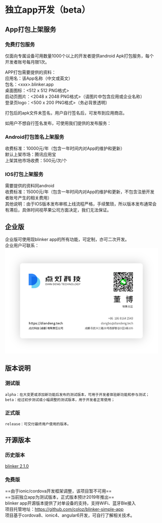 # 独立app开发（beta）

## App打包上架服务  

### 免费打包服务
仅面向专属设备可用数量1000个以上的开发者提供android Apk打包服务，每个开发者账号每月限1次。  

APP打包需要提供的资料：  
应用名：该App名称（中文或英文）  
包名：\<xxx\>.blinker.app  
桌面图标：<512 x 512  PNG格式>  
启动页图片：<2048 x 2048  PNG格式>（请图片中包含应用或企业名称）  
登录页logo：<500 x 200 PNG格式>（务必背景透明）  

打包后的apk文件未签名，用户自行签名后，可发布到应用商店。  

如用户不想自行签名发布，可使用我们提供的发布服务：  

### Android打包签名上架服务  
收费标准：10000元/年（包含一年时间内对App的维护和更新）  
默认上架市场：腾讯应用宝  
上架其他市场收费：500元/次/个  

### IOS打包上架服务  
需要提供的资料同android  
收费标准：15000元/年（包含一年时间内对App的维护和更新，不包含注册开发者账号产生的相关费用）  
其他说明：由于IOS版本发布审核上线流程严格，手续繁琐，所以版本发布通常会有滞后，具体时间视苹果公司方面决定，我们无法保证。  


## 企业版  
企业版可使用现blinker app的所有功能，可定制，亦可二次开发。  
企业用户可联系：  
![](assets/099/dongbo.png)  

## 版本说明  
### 测试版  
    alpha：在大变更或添加新功能后发布的测试版本，可用于开发者体验新功能和参与测试；
    beta：经过初步测试或小幅调整的测试版本，用于开发者正常使用；
### 正式版  
    release：可交付最终用户使用的版本。

## 开源版本  

### 历史版本  
[blinker 2.1.0](https://github.com/coloz/blinker-app)  

### 免费版  
==由于ionic/cordova开发框架调整，该项目暂不可用==  
==当前独立app为测试版本，正式版本预计2019年推出==  
blinker app开源版本提供了对单设备的支持，支持WiFi、蓝牙Ble接入  
项目托管地址：https://github.com/coloz/blinker-simple-app  
项目基于cordova8、ionic4、angular6开发，可自行了解相关技术。  
